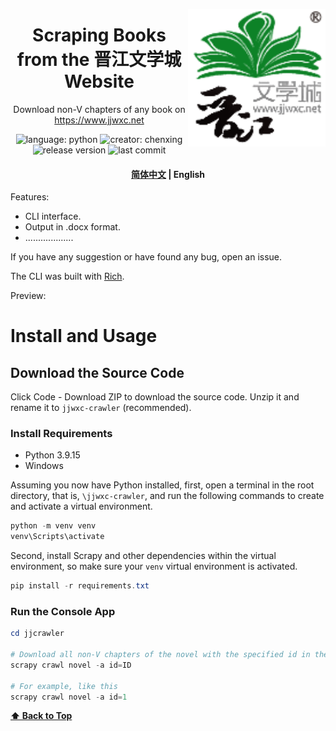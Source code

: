 <a href="https://www.jjwxc.net//"><img align="right" src="assets/logo.png" alt="jjwxc-logo" title="jjwxc" width="220"></a>

<h1 align="center">
   Scraping Books from the 晋江文学城 Website
</h1>
<p align="center">
  Download non-V chapters of any book on 
  <a href="https://www.jjwxc.net">https://www.jjwxc.net</a> 
</p>

<p align="center">
    <img alt="language: python" src="https://img.shields.io/badge/language-Python-118629">
		<img alt="creator: chenxing" src="https://img.shields.io/badge/creator-陈刑-689e75">
    <img alt="release version" src="https://img.shields.io/badge/release-v1.0.0-9ccca4">
    <img alt="last commit" src="https://img.shields.io/github/last-commit/amaliegay/jjwxc-crawler?color=7fbc87">
</p>

<h4 align="center">
    <p>
        <a href="https://github.com/amaliegay/jjwxc-crawler">简体中文</a> |
        <b>English</b>
    </p>
</h4>

Features:

-   CLI interface.
-   Output in .docx format.
-   ...................

If you have any suggestion or have found any bug, open an issue.

The CLI was built with [Rich](https://github.com/Textualize/rich).

Preview:

<div align="center">
  <!--img src="post/example1.png" width="400"/>
  <img src="post/example2.png" width="400"/-->
</div>

# Install and Usage

## Download the Source Code

Click Code - Download ZIP to download the source code. Unzip it and rename it to `jjwxc-crawler` (recommended).

### Install Requirements

-   Python 3.9.15
-   Windows

Assuming you now have Python installed, first, open a terminal in the root directory, that is, `\jjwxc-crawler`, and run the following commands to create and activate a virtual environment.

```powershell
python -m venv venv
venv\Scripts\activate
```

Second, install Scrapy and other dependencies within the virtual environment, so make sure your `venv` virtual environment is activated.

```powershell
pip install -r requirements.txt
```

### Run the Console App

```powershell
cd jjcrawler

# Download all non-V chapters of the novel with the specified id in the directory .\novels
scrapy crawl novel -a id=ID

# For example, like this
scrapy crawl novel -a id=1
```

**[⬆ Back to Top](#特点功能)**
